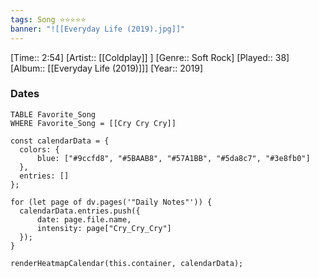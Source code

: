 ```yaml
---
tags: Song ⭐⭐⭐⭐⭐ 
banner: "![[Everyday Life (2019).jpg]]"
---
```

[Time:: 2:54]
[Artist:: [[Coldplay]] ]
[Genre:: Soft Rock]
[Played:: 38]
[Album:: [[Everyday Life (2019)]]]
[Year:: 2019]
### Dates
````dataview
TABLE Favorite_Song
WHERE Favorite_Song = [[Cry Cry Cry]]
````

  ```dataviewjs
const calendarData = { 
	colors: { 
		blue: ["#9ccfd8", "#5BAAB8", "#57A1BB", "#5da8c7", "#3e8fb0"] 
	}, 
	entries: [] 
}; 

for (let page of dv.pages('"Daily Notes"')) { 
	calendarData.entries.push({ 
		date: page.file.name, 
		intensity: page["Cry_Cry_Cry"]
	}); 
} 

renderHeatmapCalendar(this.container, calendarData);
```
